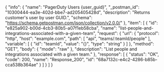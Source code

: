 {
  "info": {
    "name": "PagerDuty Users {user_guid}",
    "_postman_id": "10300444-ea3e-402d-bbe7-ad205405428d",
    "description": "Returns customer's user by user GUID.",
    "schema": "https://schema.getpostman.com/json/collection/v2.0.0/"
  },
  "item": [
    {
      "id": "e825a902-b00d-4cb3-80b5-a07f1eb58cba",
      "name": "list-people-and-integrations-associated-with-a-given-team",
      "request": {
        "url": {
          "protocol": "http",
          "host": "example.com",
          "path": [
            "api",
            "teams/:teamId/people"
          ],
          "variable": [
            {
              "id": "teamId",
              "value": "{}",
              "type": "string"
            }
          ]
        },
        "method": "GET",
        "body": {
          "mode": "raw"
        },
        "description": "List people and integrations associated with a given team."
      },
      "response": [
        {
          "status": "OK",
          "code": 200,
          "name": "Response_200",
          "id": "68a7132c-e4c2-4286-b85b-cca538b364ae"
        }
      ]
    }
  ]
}